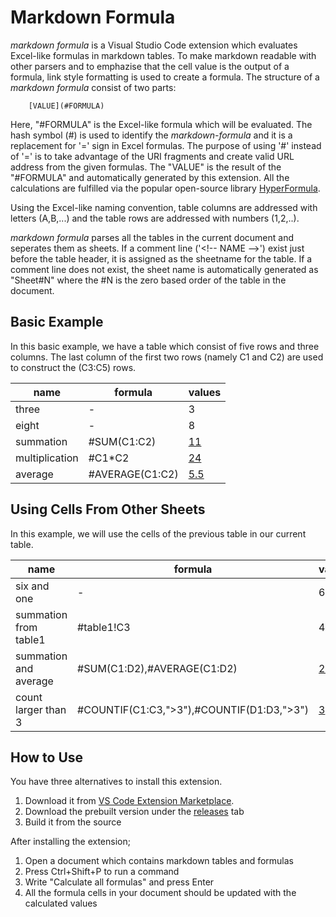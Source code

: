 # Markdown Formula
*markdown formula* is a Visual Studio Code extension which evaluates Excel-like formulas in markdown tables. To make markdown readable with other parsers and to emphazise that the cell value is the output of a formula, link style formatting is used to create a formula. The structure of a *markdown formula* consist of two parts:

```
    [VALUE](#FORMULA)
```

Here, "#FORMULA" is the Excel-like formula which will be evaluated. The hash symbol (#) is used to identify the *markdown-formula* and it is a replacement for '=' sign in Excel formulas. The purpose of using '#' instead of '=' is to take advantage of the URI fragments and create valid URL address from the given formulas. The "VALUE" is the result of the "#FORMULA" and automatically generated by this extension. All the calculations are fulfilled via the popular open-source library [HyperFormula](https://handsontable.github.io/hyperformula/). 

Using the Excel-like naming convention, table columns are addressed with letters (A,B,...) and the table rows are addressed with numbers (1,2,..). 

*markdown formula* parses all the tables in the current document and seperates them as sheets. If a comment line ('\<!-- NAME -->') exist just before the table header, it is assigned as the sheetname for the table. If a comment line does not exist, the sheet name is automatically generated as "Sheet#N" where the #N is the zero based order of the table in the document.

## Basic Example
In this basic example, we have a table which consist of five rows and three columns. The last column of the first two rows (namely C1 and C2) are used to construct the (C3:C5) rows.

<!-- table1 -->
| name           | formula         | values                 |
| -------------- | --------------- | ---------------------- |
| three          | -               | 3                      |
| eight          | -               | 8                      |
| summation      | #SUM(C1:C2)     | [11](#SUM(C1:C2))      |
| multiplication | #C1*C2          | [24](#C1*C2)           |
| average        | #AVERAGE(C1:C2) | [5.5](#AVERAGE(C1:C2)) |

## Using Cells From Other Sheets
In this example, we will use the cells of the previous table in our current table.

<!-- table2-->
| name                  | formula                                   | values1                   | values2                   |
| --------------------- | ----------------------------------------- | ------------------------- | ------------------------- |
| six and one           | -                                         | 6                         | 1                         |
| summation from table1 | #table1!C3                                | 4                         | [11](#table1!C3)          |
| summation and average | #SUM(C1:D2),#AVERAGE(C1:D2)               | [22](#SUM(C1:D2))         | [5.5](#AVERAGE(C1:D2))    |
| count larger than 3   | #COUNTIF(C1:C3,">3"),#COUNTIF(D1:D3,">3") | [3](#COUNTIF(C1:C3,">3")) | [2](#COUNTIF(D1:D3,">3")) |

## How to Use
You have three alternatives to install this extension.

1. Download it from [VS Code Extension Marketplace](https://marketplace.visualstudio.com/vscode).
2. Download the prebuilt version under the [releases](https://github.com/cescript/MarkdownFormula/releases) tab
3. Build it from the source

After installing the extension;
1. Open a document which contains markdown tables and formulas
2. Press Ctrl+Shift+P to run a command
3. Write "Calculate all formulas" and press Enter
4. All the formula cells in your document should be updated with the calculated values